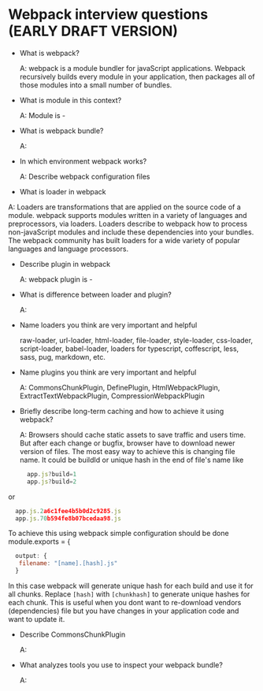 # Webpack interview questions (EARLY DRAFT VERSION)


* What is webpack?
   
  A: webpack is a module bundler for javaScript applications. Webpack recursively builds every module in your application, then packages all of those modules into a small number of bundles.

* What is module in this context?
  
  A:  Module is -
 
* What is webpack bundle?
   
  A:

* In which environment webpack works?
  
  A: Describe webpack configuration files
 
 * What is loader in webpack
  
  A: Loaders are transformations that are applied on the source code of a module. webpack supports modules written in a variety of languages and preprocessors, via loaders. Loaders describe to webpack how to process non-javaScript modules and include these dependencies into your bundles. The webpack community has built loaders for a wide variety of popular languages and language processors.

* Describe plugin in webpack
  
  A: webpack plugin is -

* What is difference between loader and plugin?
  
  A:

* Name loaders you think are very important and helpful
  
   raw-loader, url-loader, html-loader, file-loader, style-loader, css-loader, script-loader, babel-loader, loaders for typescript, coffescript, less, sass, pug, markdown, etc.
   
* Name plugins you think are very important and helpful
  
  A: CommonsChunkPlugin, DefinePlugin, HtmlWebpackPlugin, ExtractTextWebpackPlugin, CompressionWebpackPlugin

* Briefly describe long-term caching and how to achieve it using webpack?</summary>
  
  A:  Browsers should cache static assets to save traffic and users time. But after each change or bugfix, browser have to download newer version of files. The most easy way to achieve this is changing file name. It could be buildId or unique hash in the end of file's name like
    
  ```javascript
    app.js?build=1
    app.js?build=2
  ```
  
or 

  ```javascript
    app.js.2a6c1fee4b5b0d2c9285.js
    app.js.70b594fe8b07bcedaa98.js
  ```
  
  To achieve this using webpack simple configuration should be done
  module.exports = {
  
  ```javascript
    output: {
     filename: "[name].[hash].js"
    }
   ```
   
In this case webpack will generate unique hash for each build and use it for all chunks. Replace `[hash]` with `[chunkhash]` to generate unique hashes for each chunk. This is useful when you dont want to re-download vendors (dependencies) file but you have changes in your application code and want to update it.


* Describe CommonsChunkPlugin
    
    A: 

* What analyzes tools you use to inspect your webpack bundle?
    
    A:
